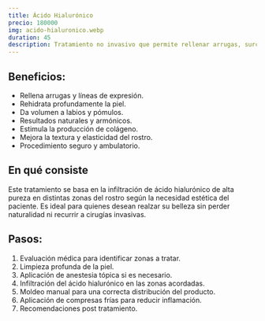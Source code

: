 ```yaml
---
title: Ácido Hialurónico
precio: 180000
img: acido-hialuronico.webp
duration: 45
description: Tratamiento no invasivo que permite rellenar arrugas, surcos y dar volumen a zonas específicas del rostro. Su efecto es inmediato y natural, devolviendo juventud y frescura a la piel.
---
```


## Beneficios:
- Rellena arrugas y líneas de expresión.
- Rehidrata profundamente la piel.
- Da volumen a labios y pómulos.
- Resultados naturales y armónicos.
- Estimula la producción de colágeno.
- Mejora la textura y elasticidad del rostro.
- Procedimiento seguro y ambulatorio.

## En qué consiste
Este tratamiento se basa en la infiltración de ácido hialurónico de alta pureza en distintas zonas del rostro según la necesidad estética del paciente. Es ideal para quienes desean realzar su belleza sin perder naturalidad ni recurrir a cirugías invasivas.

## Pasos:

1. Evaluación médica para identificar zonas a tratar.
2. Limpieza profunda de la piel.
3. Aplicación de anestesia tópica si es necesario.
4. Infiltración del ácido hialurónico en las zonas acordadas.
5. Moldeo manual para una correcta distribución del producto.
6. Aplicación de compresas frías para reducir inflamación.
7. Recomendaciones post tratamiento.
